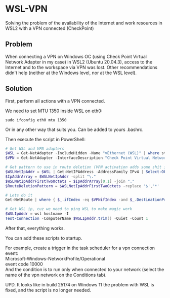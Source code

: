 # WSL-VPN
Solving the problem of the availability of the Internet and work resources in WSL2 with a VPN connected (CheckPoint)

## Problem
When connecting a VPN on Windows OC (using Check Point Virtual Network Adapter in my case) in WSL2 (Ubuntu 20.04.3), access to the Internet and to the workspace via VPN was lost. Other recommendations didn't help (neither at the Windows level, nor at the WSL level).

## Solution
First, perform all actions with a VPN connected.

We need to set MTU 1350 inside WSL on eth0:
```Shell
sudo ifconfig eth0 mtu 1350
```
Or in any other way that suits you. Can be added to yours .bashrc.

Then execute the script in PowerShell:
```PowerShell
# Get WSL and VPN adapters
$WSL = Get-NetAdapter -IncludeHidden -Name "vEthernet (WSL)" | where status -eq 'up'
$VPN = Get-NetAdapter -InterfaceDescription "Check Point Virtual Network Adapter*" | where status -eq 'up' 

# Get pattern to use in route deletion (VPN activation adds some shit in route table and we need to clean that shit ...)
$WSLNetIpAddr = $WSL | Get-NetIPAddress -AddressFamily IPv4 | Select-Object IPAddress | Select -ExpandProperty IPAddress
$IpAddrArray = $WSLNetIpAddr -split "\."
$WSLNetIpAddrFirstTwoOctets = $IpAddrArray[0,1] -join "."
$RouteDeletionPattern = $WSLNetIpAddrFirstTwoOctets -replace '$','*'

# Lets do it
Get-NetRoute | where { $_.ifIndex -eq $VPNifIndex -and $_.DestinationPrefix -like $RouteDeletionPattern -and  $_.DestinationPrefix -notlike "172.16.0.0/16*"} | Remove-NetRoute -Confirm:$false

# Get WSL ip, cuz we need to ping WSL to make magic work
$WSLIpAddr = wsl hostname -I
Test-Connection -ComputerName $WSLIpAddr.trim() -Quiet -Count 1
```
After that, everything works.

You can add these scripts to startup.

For example, create a trigger in the task scheduler for a vpn connection event:  
Microsoft-Windows-NetworkProfile/Operational  
event code 10000  
And the condition is to run only when connected to your network (select the name of the vpn network on the Conditions tab).


UPD.
It looks like in build 25174 on Windows 11 the problem with WSL is fixed, and the script is no longer needed.
